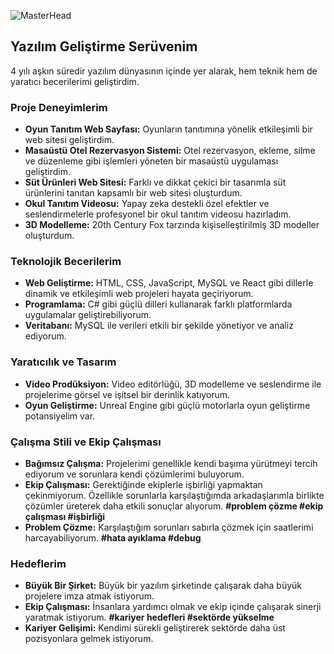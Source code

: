 ![MasterHead](https://www.stylus.co.za/wp-content/uploads/2023/10/vscode-banner.png)

## Yazılım Geliştirme Serüvenim

4 yılı aşkın süredir yazılım dünyasının içinde yer alarak, hem teknik hem de yaratıcı becerilerimi geliştirdim.

### Proje Deneyimlerim
* **Oyun Tanıtım Web Sayfası:** Oyunların tanıtımına yönelik etkileşimli bir web sitesi geliştirdim.
* **Masaüstü Otel Rezervasyon Sistemi:** Otel rezervasyon, ekleme, silme ve düzenleme gibi işlemleri yöneten bir masaüstü uygulaması geliştirdim.
* **Süt Ürünleri Web Sitesi:** Farklı ve dikkat çekici bir tasarımla süt ürünlerini tanıtan kapsamlı bir web sitesi oluşturdum.
* **Okul Tanıtım Videosu:** Yapay zeka destekli özel efektler ve seslendirmelerle profesyonel bir okul tanıtım videosu hazırladım.
* **3D Modelleme:** 20th Century Fox tarzında kişiselleştirilmiş 3D modeller oluşturdum.

### Teknolojik Becerilerim
* **Web Geliştirme:** HTML, CSS, JavaScript, MySQL ve React gibi dillerle dinamik ve etkileşimli web projeleri hayata geçiriyorum.
* **Programlama:** C# gibi güçlü dilleri kullanarak farklı platformlarda uygulamalar geliştirebiliyorum. 
* **Veritabanı:** MySQL ile verileri etkili bir şekilde yönetiyor ve analiz ediyorum.

### Yaratıcılık ve Tasarım
* **Video Prodüksiyon:** Video editörlüğü, 3D modelleme ve seslendirme ile projelerime görsel ve işitsel bir derinlik katıyorum.
* **Oyun Geliştirme:** Unreal Engine gibi güçlü motorlarla oyun geliştirme potansiyelim var.

### Çalışma Stili ve Ekip Çalışması
* **Bağımsız Çalışma:** Projelerimi genellikle kendi başıma yürütmeyi tercih ediyorum ve sorunlara kendi çözümlerimi buluyorum.
* **Ekip Çalışması:** Gerektiğinde ekiplerle işbirliği yapmaktan çekinmiyorum. Özellikle sorunlarla karşılaştığımda arkadaşlarımla birlikte çözümler üreterek daha etkili sonuçlar alıyorum. **#problem çözme #ekip çalışması #işbirliği**
* **Problem Çözme:** Karşılaştığım sorunları sabırla çözmek için saatlerimi harcayabiliyorum. **#hata ayıklama #debug**

### Hedeflerim
* **Büyük Bir Şirket:** Büyük bir yazılım şirketinde çalışarak daha büyük projelere imza atmak istiyorum.
* **Ekip Çalışması:** İnsanlara yardımcı olmak ve ekip içinde çalışarak sinerji yaratmak istiyorum. **#kariyer hedefleri #sektörde yükselme**
* **Kariyer Gelişimi:** Kendimi sürekli geliştirerek sektörde daha üst pozisyonlara gelmek istiyorum.
